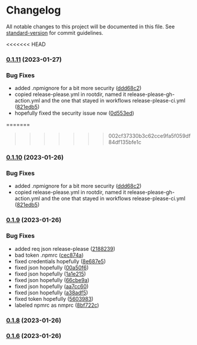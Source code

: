 # Changelog

All notable changes to this project will be documented in this file. See [standard-version](https://github.com/conventional-changelog/standard-version) for commit guidelines.

<<<<<<< HEAD
### [0.1.11](https://github.com/mokkapps/changelog-generator-demo/compare/v0.1.9...v0.1.11) (2023-01-27)


### Bug Fixes

* added .npmignore for a bit more security ([ddd68c2](https://github.com/mokkapps/changelog-generator-demo/commits/ddd68c2d106f36a3a7f53c9a5623706f2c414cbb))
* copied release-please.yml in rootdir, named it release-please-gh-action.yml and the one that stayed in workflows release-please-ci.yml ([821edb5](https://github.com/mokkapps/changelog-generator-demo/commits/821edb5f72a39d6b837e1aedadcef412c80de44b))
* hopefully fixed the security issue now ([0d553ed](https://github.com/mokkapps/changelog-generator-demo/commits/0d553edfa46dffe5e47e692de38c1ebe229bc84f))

=======
>>>>>>> 002cf37330b3c62cce9fa5f059df84df135bfe1c
### [0.1.10](https://github.com/mokkapps/changelog-generator-demo/compare/v0.1.9...v0.1.10) (2023-01-26)


### Bug Fixes

* added .npmignore for a bit more security ([ddd68c2](https://github.com/mokkapps/changelog-generator-demo/commits/ddd68c2d106f36a3a7f53c9a5623706f2c414cbb))
* copied release-please.yml in rootdir, named it release-please-gh-action.yml and the one that stayed in workflows release-please-ci.yml ([821edb5](https://github.com/mokkapps/changelog-generator-demo/commits/821edb5f72a39d6b837e1aedadcef412c80de44b))

### [0.1.9](https://github.com/mokkapps/changelog-generator-demo/compare/v0.1.8...v0.1.9) (2023-01-26)


### Bug Fixes

* added req json release-please ([2188239](https://github.com/mokkapps/changelog-generator-demo/commits/21882395c11ff96f788014ef2dea2416d865373d))
* bad token .npmrc ([cec874a](https://github.com/mokkapps/changelog-generator-demo/commits/cec874a4b70e9b9b64e5e375ee696e192c7fad98))
* fixed credentials hopefully ([8e687e5](https://github.com/mokkapps/changelog-generator-demo/commits/8e687e512498fc3636c3ccb9261960930bb2f166))
* fixed json hopefully ([00a50f6](https://github.com/mokkapps/changelog-generator-demo/commits/00a50f6fd4854290533199c746849dda9af21972))
* fixed json hopefully ([1a1e215](https://github.com/mokkapps/changelog-generator-demo/commits/1a1e21507848e24e0843f30ba8fd8a190263de50))
* fixed json hopefully ([66cbe9a](https://github.com/mokkapps/changelog-generator-demo/commits/66cbe9a64b9a915e5ae3e837717536ce4cea54a3))
* fixed json hopefully ([aa7cc60](https://github.com/mokkapps/changelog-generator-demo/commits/aa7cc6026e6db26969612ef16482c91415999c93))
* fixed json hopefully ([a38adf5](https://github.com/mokkapps/changelog-generator-demo/commits/a38adf5f3b6cb96f5cd800d2efe8ee3f2478cd12))
* fixed token hopefully ([5603983](https://github.com/mokkapps/changelog-generator-demo/commits/56039837e6426230222727ec9169d5644c5f07f0))
* labeled npmrc as nmprc ([8bf722c](https://github.com/mokkapps/changelog-generator-demo/commits/8bf722c652c1cf0f5286e04df4657cbbf3340d4f))

### [0.1.8](https://github.com/mokkapps/changelog-generator-demo/compare/v0.1.7...v0.1.8) (2023-01-26)

### [0.1.6](https://github.com/mokkapps/changelog-generator-demo/compare/v0.2.0...v0.1.6) (2023-01-26)
